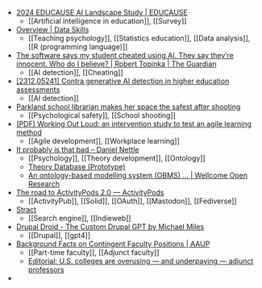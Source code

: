 - [2024 EDUCAUSE AI Landscape Study | EDUCAUSE](https://www.educause.edu/ecar/research-publications/2024/2024-educause-ai-landscape-study/introduction-and-key-findings)
	- [[Artificial intelligence in education]], [[Survey]]
- [Overview | Data Skills](https://psyteachr.github.io/data-skills-v2/index.html)
	- [[Teaching psychology]], [[Statistics education]], [[Data analysis]], [[R (programming language)]]
- [The software says my student cheated using AI. They say they’re innocent. Who do I believe? | Robert Topinka | The Guardian](https://www.theguardian.com/commentisfree/2024/feb/13/software-student-cheated-combat-ai)
	- [[AI detection]], [[Cheating]]
- [[2312.05241] Contra generative AI detection in higher education assessments](https://arxiv.org/abs/2312.05241)
	- [[AI detection]]
- [Parkland school librarian makes her space the safest after shooting](https://www.usatoday.com/story/news/education/2024/02/13/parkland-school-shooting-anniversary-librarian/72325068007/)
	- [[Psychological safety]], [[School shooting]]
- [(PDF) Working Out Loud: an intervention study to test an agile learning method](https://www.researchgate.net/publication/376129737_Working_Out_Loud_an_intervention_study_to_test_an_agile_learning_method)
	- [[Agile development]], [[Workplace learning]]
- [It probably is that bad – Daniel Nettle](https://www.danielnettle.org.uk/2023/11/09/it-probably-is-that-bad/)
	- [[Psychology]], [[Theory development]], [[Ontology]]
	- [Theory Database (Prototype)](https://theory-database.appspot.com/)
	- [An ontology-based modelling system (OBMS) ... | Wellcome Open Research](https://wellcomeopenresearch.org/articles/5-177#ref-33)
- [The road to ActivityPods 2.0 — ActivityPods](https://activitypods.org/the-road-to-activitypods-2-0/)
	- [[ActivityPub]], [[Solid]], [[OAuth]], [[Mastodon]], [[Fediverse]]
- [Stract](https://stract.com/)
	- [[Search engine]], [[Indieweb]]
- [Drupal Droid - The Custom Drupal GPT by Michael Miles](https://www.thedroptimes.com/36857/drupal-droid-custom-drupal-gpt-michael-miles)
	- [[Drupal]], [[gpt4]]
- [Background Facts on Contingent Faculty Positions | AAUP](https://www.aaup.org/issues/contingency/background-facts)
	- [[Part-time faculty]], [[Adjunct faculty]]
	- [Editorial: U.S. colleges are overusing — and underpaying — adjunct professors](https://news.yahoo.com/editorial-u-colleges-overusing-underpaying-110037183.html)
-